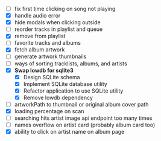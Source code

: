 - [ ] fix first time clicking on song not playing
- [x] handle audio error
- [x] hide modals when clicking outside
- [ ] reorder tracks in playlist and queue
- [x] remove from playlist
- [ ] favorite tracks and albums
- [x] fetch album artwork
- [ ] generate artwork thumbnails
- [ ] ways of sorting tracklists, albums, and artists
- [x] **Swap lowdb for sqlite3**
  - [x] Design SQLite schema
  - [x] Implement SQLite database utility
  - [x] Refactor application to use SQLite utility
  - [x] Remove lowdb dependency
- [ ] artworkPath to thumbnail or original album cover path
- [x] loading percentage on scan
- [ ] searching hits artist image api endpoint too many times
- [ ] names overflow on artist card (probably album card too)
- [x] ability to click on artist name on album page
